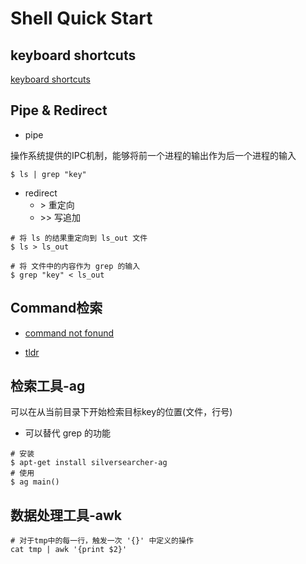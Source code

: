 
# Shell Quick Start

## keyboard shortcuts

[keyboard shortcuts](https://www.howtogeek.com/howto/ubuntu/keyboard-shortcuts-for-bash-command-shell-for-ubuntu-debian-suse-redhat-linux-etc/)

## Pipe & Redirect

- pipe

操作系统提供的IPC机制，能够将前一个进程的输出作为后一个进程的输入

```shell
$ ls | grep "key"
```

- redirect
   - \> 重定向
   - \>\> 写追加
```shell
# 将 ls 的结果重定向到 ls_out 文件
$ ls > ls_out

# 将 文件中的内容作为 grep 的输入
$ grep "key" < ls_out 
```

## Command检索

- [command not fonund](https://command-not-found.com/)

- [tldr](https://tldr.sh/)

## 检索工具-ag

可以在从当前目录下开始检索目标key的位置(文件，行号)
   - 可以替代 grep 的功能

```shell
# 安装
$ apt-get install silversearcher-ag
# 使用
$ ag main()

```

## 数据处理工具-awk

```shell
# 对于tmp中的每一行，触发一次 '{}' 中定义的操作
cat tmp | awk '{print $2}'
```